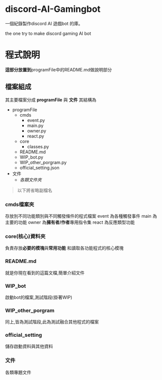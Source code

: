 # discord-AI-Gamingbot
一個紀錄製作discord AI 遊戲bot 的庫。

the one try to make discord gaming AI bot 

# 程式說明
**這部分放置到**programFile中的README.md做說明部分

## 檔案組成
其主要檔案分成
**programFile** 與 **文件**
其結構為
+ programFile
	+ cmds
		+ event.py
		+ main.py
		+ owner.py
		+ react.py
	+ core
		+ classes.py
	+ README.md
	+ WIP_bot.py
	+ WIP_other_porgram.py
	+ official_setting.json
+ 文件
	+ *各類文件夾*

> 以下將省略副檔名

### cmds檔案夾
存放別不同功能類別與不同觸發條件的程式檔案
event 為各種觸發事件
main 為主要的功能
owner 為**擁有者/作者**專用指令集
react 為反應類型功能

### core(核心)資料夾
負責存放**必要的模塊**與**常用功能**
和讀取各功能程式的核心模塊

### README.md
就是你現在看到的這篇文檔,簡單介紹文件

### WIP_bot
啟動bot的檔案,測試階段(掛著WIP)

### WIP_other_porgram
同上,皆為測試階段,此為測試融合其他程式的檔案

### official_setting
儲存啟動資料與其他資料

### 文件
各類專題文件


